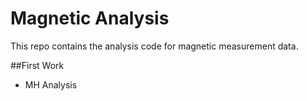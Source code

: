 # Magnetic Analysis
This repo contains the analysis code for magnetic measurement data.

##First Work
- MH Analysis

